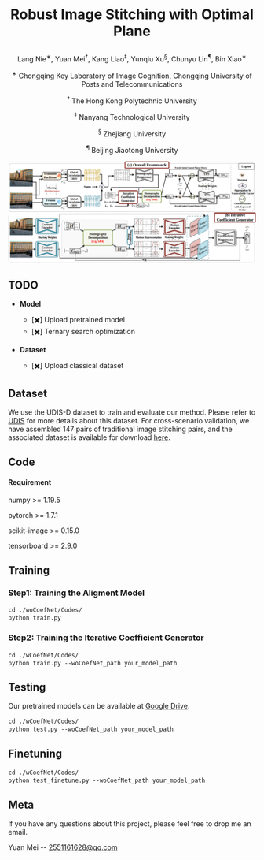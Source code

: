 # <p align="center">Robust Image Stitching with Optimal Plane</p>
<p align="center">Lang Nie<sup>∗</sup>, Yuan Mei<sup>†</sup>, Kang Liao<sup>‡</sup>, Yunqiu Xu<sup>§</sup>, Chunyu Lin<sup>¶</sup>, Bin Xiao<sup>∗</sup></p> 
<p align="center"><sup>∗</sup> Chongqing Key Laboratory of Image Cognition, Chongqing University of Posts and Telecommunications</p> 
<p align="center"><sup>†</sup> The Hong Kong Polytechnic University</p> 
<p align="center"><sup>‡</sup> Nanyang Technological University</p> 
<p align="center"><sup>§</sup> Zhejiang University</p> 
<p align="center"><sup>¶</sup> Beijing Jiaotong University</p>


![image](./framework.jpg)
## TODO

- **Model**
  - [✖️] Upload pretrained model
  - [✖️] Ternary search optimization

- **Dataset**
  - [✖️] Upload classical dataset

## Dataset
We use the UDIS-D dataset to train and evaluate our method. Please refer to [UDIS](https://github.com/nie-lang/UnsupervisedDeepImageStitching) for more details about this dataset. For cross-scenario validation, we have assembled 147 pairs of traditional image stitching pairs, and the associated dataset is available for download [here]().


## Code
#### Requirement
numpy >= 1.19.5

pytorch >= 1.7.1

scikit-image >= 0.15.0

tensorboard >= 2.9.0

## Training
### Step1: Training the Aligment Model
```
cd ./woCoefNet/Codes/
python train.py
```

### Step2: Training the Iterative Coefficient Generator

```
cd ./wCoefNet/Codes/
python train.py --woCoefNet_path your_model_path
```

## Testing 
Our pretrained models can be available at [Google Drive]().

```
cd ./wCoefNet/Codes/
python test.py --woCoefNet_path your_model_path
```

## Finetuning

```
cd ./wCoefNet/Codes/
python test_finetune.py --woCoefNet_path your_model_path
```

## Meta
If you have any questions about this project, please feel free to drop me an email.

Yuan Mei -- 2551161628@qq.com
